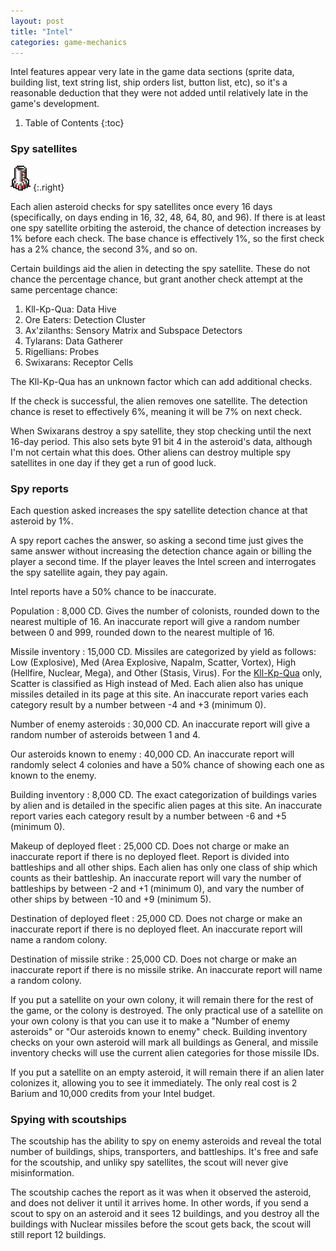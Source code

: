 ```yaml
---
layout: post
title: "Intel"
categories: game-mechanics
---
```


Intel features appear very late in the game data sections (sprite data, building
list, text string list, ship orders list, button list, etc), so it's a
reasonable deduction that they were not added until relatively late in the
game's development.

1. Table of Contents
{:toc}

### Spy satellites

![Satellite Silo](../images/buildings/satellite_silo.gif "Satellite Silo")
{:.right}

Each alien asteroid checks for spy satellites once every 16 days (specifically,
on days ending in 16, 32, 48, 64, 80, and 96). If there is at least one spy
satellite orbiting the asteroid, the chance of detection increases by 1% before
each check. The base chance is effectively 1%, so the first check has a 2%
chance, the second 3%, and so on.

Certain buildings aid the alien in detecting the spy satellite. These do not
chance the percentage chance, but grant another check attempt at the same
percentage chance:

1. Kll-Kp-Qua: Data Hive
2. Ore Eaters: Detection Cluster
3. Ax'zilanths: Sensory Matrix and Subspace Detectors
4. Tylarans: Data Gatherer
5. Rigellians: Probes
6. Swixarans: Receptor Cells

The Kll-Kp-Qua has an unknown factor which can add additional checks.

If the check is successful, the alien removes one satellite. The detection
chance is reset to effectively 6%, meaning it will be 7% on next check.

When Swixarans destroy a spy satellite, they stop checking until the next 16-day
period. This also sets byte 91 bit 4 in the asteroid's data, although I'm not
certain what this does. Other aliens can destroy multiple spy satellites in one
day if they get a run of good luck.

### Spy reports

Each question asked increases the spy satellite detection chance at that
asteroid by 1%.

A spy report caches the answer, so asking a second time just gives the same
answer without increasing the detection chance again or billing the player a
second time. If the player leaves the Intel screen and interrogates the spy
satellite again, they pay again.

Intel reports have a 50% chance to be inaccurate.

Population
: 8,000 CD. Gives the number of colonists, rounded down to the nearest multiple
of 16. An inaccurate report will give a random number between 0 and 999, rounded
down to the nearest multiple of 16.

Missile inventory
: 15,000 CD. Missiles are categorized by yield as follows: Low (Explosive), Med
(Area Explosive, Napalm, Scatter, Vortex), High (Hellfire, Nuclear, Mega), and
Other (Stasis, Virus). For the 
[Kll-Kp-Qua](https://tetracorp.github.io/k240/alien/1-kll-kp-qua.html) only,
Scatter is classified as High instead of Med. Each alien also has unique
missiles detailed in its page at this site. An inaccurate report varies each
category result by a number between -4 and +3 (minimum 0).

Number of enemy asteroids
: 30,000 CD. An inaccurate report will give a random number of asteroids between
1 and 4.

Our asteroids known to enemy
: 40,000 CD. An inaccurate report will randomly select 4 colonies and have a 50%
chance of showing each one as known to the enemy.

Building inventory
: 8,000 CD. The exact categorization of buildings varies by alien and is
detailed in the specific alien pages at this site. An inaccurate report varies
each category result by a number between -6 and +5 (minimum 0).

Makeup of deployed fleet
: 25,000 CD. Does not charge or make an inaccurate report if there is no
deployed fleet. Report is divided into battleships and all other ships. Each
alien has only one class of ship which counts as their battleship. An inaccurate
report will vary the number of battleships by between -2 and +1 (minimum 0), and
vary the number of other ships by between -10 and +9 (minimum 5).

Destination of deployed fleet
: 25,000 CD. Does not charge or make an inaccurate report if there is no
deployed fleet. An inaccurate report will name a random colony.

Destination of missile strike
: 25,000 CD. Does not charge or make an inaccurate report if there is no missile
strike. An inaccurate report will name a random colony.

If you put a satellite on your own colony, it will remain there for the rest of
the game, or the colony is destroyed. The only practical use of a satellite on
your own colony is that you can use it to make a "Number of enemy asteroids" or
"Our asteroids known to enemy" check. Building inventory checks on your own
asteroid will mark all buildings as General, and missile inventory checks will
use the current alien categories for those missile IDs.

If you put a satellite on an empty asteroid, it will remain there if an alien
later colonizes it, allowing you to see it immediately. The only real cost is
2 Barium and 10,000 credits from your Intel budget.

### Spying with scoutships

The scoutship has the ability to spy on enemy asteroids and reveal the total
number of buildings, ships, transporters, and battleships. It's free and
safe for the scoutship, and unliky spy satellites, the scout will never give
misinformation.

The scoutship caches the report as it was when it observed the asteroid, and
does not deliver it until it arrives home. In other words, if you send a scout
to spy on an asteroid and it sees 12 buildings, and you destroy all the
buildings with Nuclear missiles before the scout gets back, the scout will still
report 12 buildings.
